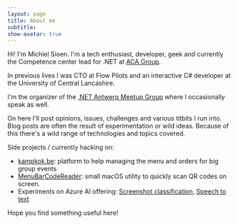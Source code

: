 ```yaml
---
layout: page
title: About me
subtitle: 
show-avatar: true
---
```


Hi! I'm Michiel Sioen. I'm a tech enthusiast, developer, geek and currently the Competence center lead for .NET at [ACA Group](https://www.acagroup.be/).

In previous lives I was CTO at Flow Pilots and an interactive C# developer at the University of Central Lancashire.

I'm the organizer of the [.NET Antwerp Meetup Group](https://www.meetup.com/nl-NL/Belgian-Mobile-NET-Developers-Group) where I occasionally speak as well.

On here I'll post opinions, issues, challenges and various titbits I run into. Blog posts are often the result of experimentation or wild ideas. Because of this there's a wild range of technologies and topics covered.

Side projects / currently hacking on:

- [kampkok.be](https://www.kampkok.be): platform to help managing the menu and orders for big group events
- [MenuBarCodeReader](https://github.com/msioen/MenuBarCodeReader): small macOS utility to quickly scan QR codes on screen.
- Experiments on Azure AI offering: [Screenshot classification](/2023-02-12-ai-tagger/), [Speech to text](/2023-05-13-ai-speech-to-value/)

Hope you find something useful here!
